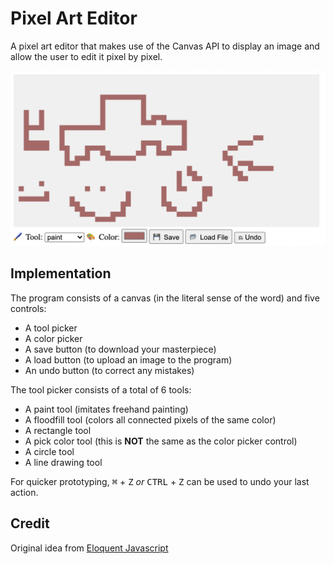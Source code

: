 # Pixel Art Editor

A pixel art editor that makes use of the Canvas API to display an image and allow the user to edit it pixel by pixel.

![Screenshot of pixel art editor in action](pic.png)

## Implementation

The program consists of a canvas (in the literal sense of the word) and five controls:
- A tool picker
- A color picker
- A save button (to download your masterpiece)
- A load button (to upload an image to the program)
- An undo button (to correct any mistakes)

The tool picker consists of a total of 6 tools:
- A paint tool (imitates freehand painting)
- A floodfill tool (colors all connected pixels of the same color)
- A rectangle tool 
- A pick color tool (this is **NOT** the same as the color picker control)
- A circle tool
- A line drawing tool

For quicker prototyping, <kbd>⌘</kbd> + <kbd>Z</kbd> *or* <kbd>CTRL</kbd> + <kbd>Z</kbd> can be used to undo your last action.

## Credit
Original idea from [Eloquent Javascript](https://eloquentjavascript.net)
